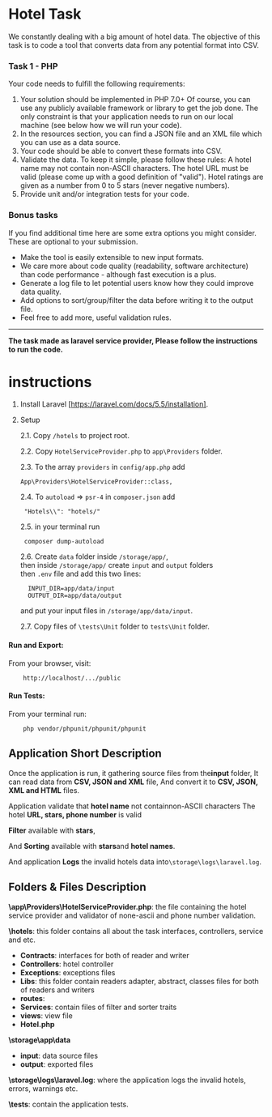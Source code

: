 # Hotel Task
We constantly dealing with a big amount of hotel data. The objective of this task is to code a tool that converts data from any potential format into CSV.



### Task 1 - PHP

Your code needs to fulfill the following requirements:

1. Your solution should be implemented in PHP 7.0+ Of course, you can use any publicly available framework or library to get the job done. The only constraint is that your application needs to run on our local machine (see below how we will run your code).
2. In the resources section, you can find a JSON file and an XML file which you can use as a data source. 
3. Your code should be able to convert these formats into CSV. 
4. Validate the data. To keep it simple, please follow these rules:
A hotel name may not contain non-ASCII characters.
The hotel URL must be valid (please come up with a good definition of "valid").
Hotel ratings are given as a number from 0 to 5 stars (never negative numbers).
5. Provide unit and/or integration tests for your code.


### Bonus tasks

If you find additional time here are some extra options you might consider. These are optional to your submission.

- Make the tool is easily extensible to new input formats.
- We care more about code quality (readability, software architecture) than code performance - although fast execution is a plus.
- Generate a log file to let potential users know how they could improve data quality.
- Add options to sort/group/filter the data before writing it to the output file.
- Feel free to add more, useful validation rules.

___

**The task made as laravel service provider, Please follow the instructions to run the code.**  
  
# instructions  
  
1. Install Laravel [https://laravel.com/docs/5.5/installation].  
  
2. Setup
  
    2.1. Copy `/hotels` to project root.  
      
    2.2. Copy `HotelServiceProvider.php` to `app\Providers` folder.  
  
    2.3. To the array `providers` in `config/app.php` add   
          
       App\Providers\HotelServiceProvider::class,  
  
	2.4. To `autoload` => `psr-4` in `composer.json` add  
      
        "Hotels\\": "hotels/"  
        
	2.5. in your terminal run   
      
        composer dump-autoload  
       
	2.6. Create `data` folder inside `/storage/app/`,   
    then inside `/storage/app/` create `input` and `output` folders    
    then `.env` file and add this two lines:       
    
		 INPUT_DIR=app/data/input 
		 OUTPUT_DIR=app/data/output  

	and put your input files in `/storage/app/data/input`.  
  
     2.7. Copy files of `\tests\Unit` folder  to `tests\Unit` folder.      

#### Run and Export:
  
   From your browser, visit:  
          
        http://localhost/.../public  
  
  
#### Run Tests:  

From your terminal run:  
      
        php vendor/phpunit/phpunit/phpunit  
  
##  Application Short Description

Once the application is run, it gathering source files from the ​**input** ​folder,
It can read data from ​**CSV, JSON and XML**​ file,
And convert it to ​**CSV, JSON, XML and HTML**​ files.

Application validate that ​**hotel name**​ not contain ​non-ASCII​ characters
The hotel ​**URL​, ​stars​, ​phone ​number** is valid

**Filter** ​available with ​**stars**,

And ​**Sorting** ​available with ​**stars** ​and ​**hotel names**​.

And application ​**Logs** ​the invalid hotels data into ​`\storage\logs\laravel.log`.


## Folders & Files Description

**\app\Providers\HotelServiceProvider.php**:
the file containing the hotel service provider and validator of none-ascii and
phone number validation.

**\hotels**​: this folder contains all about the task interfaces, controllers, service and etc.
- **Contracts**​: interfaces for both of reader and writer
- **Controllers**​: hotel controller
- **Exceptions**​: exceptions files
- **Libs**​: this folder contain readers adapter, abstract, classes files for
both of readers and writers
- **routes**​:
- **Services**​: contain files of filter and sorter traits
- **views**​: view file
- **Hotel.php**


**\storage\app\data**
- **input**​: data source files
- **output**​: exported files

**\storage\logs\laravel.log**​: where the application logs the invalid hotels, errors,
warnings etc.

**\tests**​: contain the application tests.
